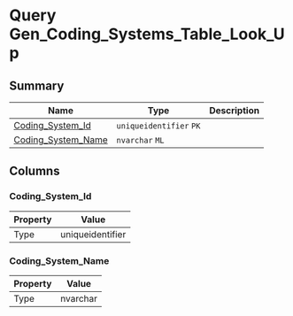 # Query Gen_Coding_Systems_Table_Look_Up


## Summary

| Name | Type | Description |
| - | - | --- |
|[Coding_System_Id](#coding_system_id)|`uniqueidentifier` `PK`||
|[Coding_System_Name](#coding_system_name)|`nvarchar` `ML`||

## Columns

### Coding_System_Id

| Property | Value |
| - | - |
|Type|uniqueidentifier|

### Coding_System_Name

| Property | Value |
| - | - |
|Type|nvarchar|


